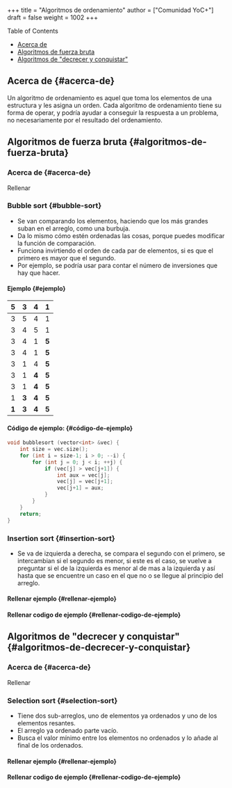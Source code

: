 +++
title = "Algoritmos de ordenamiento"
author = ["Comunidad YoC+"]
draft = false
weight = 1002
+++

<div class="ox-hugo-toc toc">
<div></div>

<div class="heading">Table of Contents</div>

- [Acerca de](#acerca-de)
- [Algoritmos de fuerza bruta](#algoritmos-de-fuerza-bruta)
- [Algoritmos de "decrecer y conquistar"](#algoritmos-de-decrecer-y-conquistar)

</div>
<!--endtoc-->


## Acerca de {#acerca-de}

Un algoritmo de ordenamiento es aquel que toma los elementos de una estructura y les asigna un orden. Cada algoritmo de ordenamiento tiene su forma de operar, y podría ayudar a conseguir la respuesta a un problema, no necesariamente por el resultado del ordenamiento.


## Algoritmos de fuerza bruta {#algoritmos-de-fuerza-bruta}


### Acerca de {#acerca-de}

Rellenar


### Bubble sort {#bubble-sort}

-   Se van comparando los elementos, haciendo que los más grandes suban en el arreglo, como una burbuja.
-   Da lo mismo cómo estén ordenadas las cosas, porque puedes modificar la función de comparación.
-   Funciona invirtiendo el orden de cada par de elementos, si es que el primero es mayor que el segundo.
-   Por ejemplo, se podría usar para contar el número de inversiones que hay que hacer.


#### Ejemplo {#ejemplo}

| <span class="underline">5</span> | <span class="underline">3</span> | 4                                | 1                                |
|----------------------------------|----------------------------------|----------------------------------|----------------------------------|
| 3                                | <span class="underline">5</span> | <span class="underline">4</span> | 1                                |
| 3                                | 4                                | <span class="underline">5</span> | <span class="underline">1</span> |
| 3                                | 4                                | 1                                | **5**                            |
| <span class="underline">3</span> | <span class="underline">4</span> | 1                                | **5**                            |
| 3                                | <span class="underline">1</span> | <span class="underline">4</span> | **5**                            |
| 3                                | 1                                | **4**                            | **5**                            |
| <span class="underline">3</span> | <span class="underline">1</span> | **4**                            | **5**                            |
| 1                                | **3**                            | **4**                            | **5**                            |
| **1**                            | **3**                            | **4**                            | **5**                            |


#### Código de ejemplo: {#código-de-ejemplo}

```cpp
void bubblesort (vector<int> &vec) {
    int size = vec.size();
    for (int i = size-1; i > 0; --i) {
        for (int j = 0; j < i; ++j) {
            if (vec[j] > vec[j+1]) {
                int aux = vec[j];
                vec[j] = vec[j+1];
                vec[j+1] = aux;
            }
        }
    }
    return;
}
```


### Insertion sort {#insertion-sort}

-   Se va de izquierda a derecha, se compara el segundo con el primero, se intercambian si el segundo es menor, si este es el caso, se vuelve a preguntar si el de la izquierda es menor al de mas a la izquierda y así hasta que se encuentre un caso en el que no o se llegue al principio del arreglo.


#### Rellenar ejemplo {#rellenar-ejemplo}


#### Rellenar codigo de ejemplo {#rellenar-codigo-de-ejemplo}


## Algoritmos de "decrecer y conquistar" {#algoritmos-de-decrecer-y-conquistar}


### Acerca de {#acerca-de}

Rellenar


### Selection sort {#selection-sort}

-   Tiene dos sub-arreglos, uno de elementos ya ordenados y uno de los elementos resantes.
-   El arreglo ya ordenado parte vacío.
-   Busca el valor mínimo entre los elementos no ordenados y lo añade al final de los ordenados.


#### Rellenar ejemplo {#rellenar-ejemplo}


#### Rellenar codigo de ejemplo {#rellenar-codigo-de-ejemplo}
